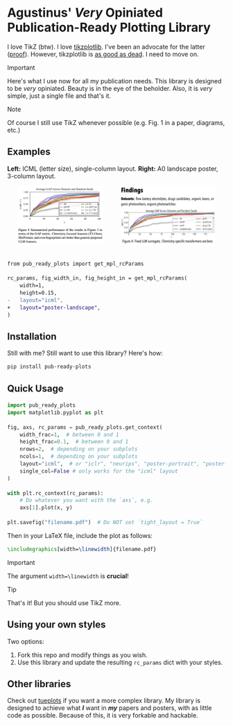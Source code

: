 # Agustinus' _Very_ Opiniated Publication-Ready Plotting Library

I love TikZ (btw). I love [tikzplotlib](https://github.com/nschloe/tikzplotlib). I've been an
advocate for the latter ([proof](https://agustinus.kristia.de/blog/plotting/)). However, tikzplotlib is [as good as dead](https://github.com/nschloe/tikzplotlib/commits/main/). I need to move on.

> [!IMPORTANT]
> Here's what I use now for all my publication needs. This library is designed to be
> _*very*_ opiniated. Beauty is in the eye of the beholder. Also, it is _very_ simple,
> just a single file and that's it.

> [!NOTE]
> Of course I still use TikZ whenever possible (e.g. Fig. 1 in a paper, diagrams, etc.)

## Examples

**Left:** ICML (letter size), single-column layout. **Right:** A0 landscape poster, 3-column layout.

<div align="center">
    <img src="imgs/example_paper.png" width="40%"> &nbsp &nbsp &nbsp &nbsp <img src="imgs/example_poster.png" width="43.7%">
</div>

<br />

```diff
from pub_ready_plots import get_mpl_rcParams

rc_params, fig_width_in, fig_height_in = get_mpl_rcParams(
    width=1,
    height=0.15,
-   layout="icml",
+   layout="poster-landscape",
)
```

## Installation

Still with me? Still want to use this library? Here's how:

```bash
pip install pub-ready-plots
```

## Quick Usage

```python
import pub_ready_plots
import matplotlib.pyplot as plt

fig, axs, rc_params = pub_ready_plots.get_context(
    width_frac=1,  # between 0 and 1
    height_frac=0.1,  # between 0 and 1
    nrows=2,  # depending on your subplots
    ncols=1,  # depending on your subplots
    layout="icml",  # or "iclr", "neurips", "poster-portrait", "poster-landscape"
    single_col=False # only works for the "icml" layout
)

with plt.rc_context(rc_params):
    # Do whatever you want with the `axs`, e.g.
    axs[1].plot(x, y)

plt.savefig("filename.pdf")  # Do NOT set `tight_layout = True`
```

Then in your LaTeX file, include the plot as follows:

```tex
\includegraphics[width=\linewidth]{filename.pdf}
```

> [!IMPORTANT]
> The argument `width=\linewidth` is **crucial**!

> [!TIP]
> That's it! But you should use TikZ more.

## Using your own styles

Two options:

1. Fork this repo and modify things as you wish.
2. Use this library and update the resulting `rc_params` dict with your styles.

## Other libraries

Check out [tueplots](https://github.com/pnkraemer/tueplots) if you want a more complex
library. My library is designed to achieve what **_I_** want in **_my_** papers and
posters, with as little code as possible. Because of this, it is very forkable and hackable.
